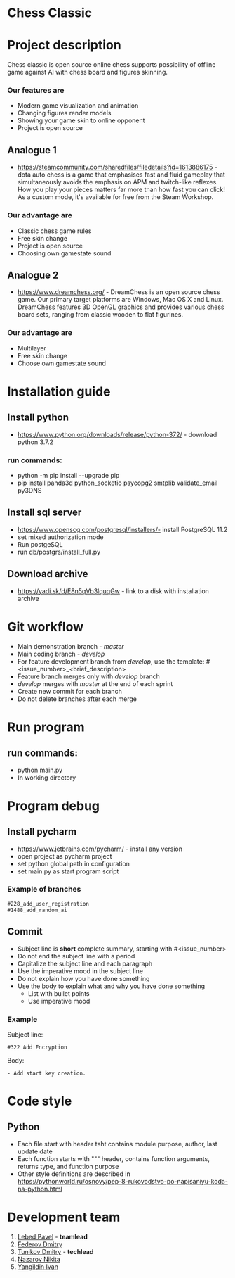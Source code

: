 # Chess Classic 
# Project description
Chess classic is open source online chess supports possibility of
offline game against AI with chess board and figures skinning. 
### Our features are
* Modern game visualization and animation
* Changing figures render models
* Showing your game skin to online opponent
* Project is open source
## Analogue 1
* https://steamcommunity.com/sharedfiles/filedetails?id=1613886175 - dota auto chess
 is a game that emphasises fast and fluid gameplay that simultaneously avoids the emphasis on APM and twitch-like
 reflexes. How you play your pieces matters far more than how fast you can click! 
 As a custom mode, it's available for free from the Steam Workshop.
### Our advantage are
* Classic chess game rules 
* Free skin change
* Project is open source
* Choosing own gamestate sound
## Analogue 2
* https://www.dreamchess.org/ - DreamChess is an open source chess game. 
 Our primary target platforms are Windows, Mac OS X and Linux. 
 DreamChess features 3D OpenGL graphics and provides various chess board sets, 
 ranging from classic wooden to flat figurines.
### Our advantage are
* Multilayer 
* Free skin change
* Choose own gamestate sound
# Installation guide
## Install python
* https://www.python.org/downloads/release/python-372/ - download python 3.7.2
### run commands:
* python -m pip install --upgrade pip
* pip install panda3d python_socketio psycopg2 smtplib validate_email py3DNS
## Install sql server
* https://www.openscg.com/postgresql/installers/- install PostgreSQL 11.2 
* set mixed authorization mode
* Run postgeSQL
* run db/postgrs/install_full.py
## Download archive
* https://yadi.sk/d/E8n5qVb3lquqGw - link to a disk with installation archive

# Git workflow
* Main demonstration branch - *master*
* Main coding branch - *develop*
* For feature development branch from *develop*, use the template: #<issue_number>_<brief_description>
* Feature branch merges only with *develop* branch
* *develop* merges with *master* at the end of each sprint
* Create new commit for each branch
* Do not delete branches after each merge
# Run program
## run commands:
* python main.py
* In working directory
# Program debug
## Install pycharm
* https://www.jetbrains.com/pycharm/ - install any version
* open project as pycharm project
* set python global path in configuration
* set main.py as start program script
### Example of branches
```
#228_add_user_registration
#1488_add_random_ai
```
## Commit
* Subject line is **short** complete summary, starting with #<issue_number>
* Do not end the subject line with a period
* Capitalize the subject line and each paragraph
* Use the imperative mood in the subject line
* Do not explain how you have done something
* Use the body to explain what and why you have done something
  * List with bullet points
  * Use imperative mood

### Example
Subject line:
```
#322 Add Encryption
```
Body:
```
- Add start key creation.
```
# Code style
## Python
* Each file start with header taht contains module purpose, author, last update date
* Each function starts with """ header, contains function arguments, returns type, and function purpose
* Other style definitions are described in https://pythonworld.ru/osnovy/pep-8-rukovodstvo-po-napisaniyu-koda-na-python.html

# Development team
1) [Lebed Pavel](https://github.com/PavelLebed20) - **teamlead**
2) [Federov Dmitry](https://github.com/dimaaa1fed)
3) [Tunikov Dmitry](https://github.com/DmitriiTunikov) - **techlead**
4) [Nazarov Nikita](https://github.com/nekit-000000)
5) [Yangildin Ivan](https://github.com/IvanYangildin)
